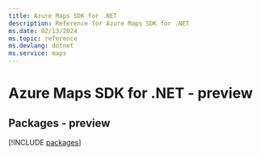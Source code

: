 ```yaml
---
title: Azure Maps SDK for .NET
description: Reference for Azure Maps SDK for .NET
ms.date: 02/13/2024
ms.topic: reference
ms.devlang: dotnet
ms.service: maps
---
```

# Azure Maps SDK for .NET - preview
## Packages - preview
[!INCLUDE [packages](maps-index.md)]